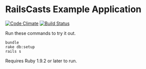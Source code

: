 # RailsCasts Example Application

[![Code Climate](https://codeclimate.com/github/ecolell/screencaster.png)](https://codeclimate.com/github/ecolell/screencaster)
[![Build Status](https://travis-ci.org/ecolell/screencaster.svg?branch=master)](https://travis-ci.org/ecolell/screencaster)

Run these commands to try it out.

```
bundle
rake db:setup
rails s
```

Requires Ruby 1.9.2 or later to run.
